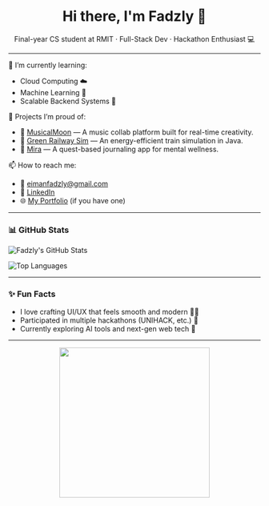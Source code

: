 <h1 align="center">Hi there, I'm Fadzly 👋</h1>

<p align="center">
  Final-year CS student at RMIT · Full-Stack Dev · Hackathon Enthusiast 💻
</p>

---

🌱 I’m currently learning:  
- Cloud Computing ☁️  
- Machine Learning 🤖  
- Scalable Backend Systems 🧠  

🔨 Projects I’m proud of:
- 🎵 [MusicalMoon](https://github.com/yourrepo) — A music collab platform built for real-time creativity.  
- 🧠 [Green Railway Sim](https://github.com/yourrepo) — An energy-efficient train simulation in Java.  
- 🎯 [Mira](https://github.com/yourrepo) — A quest-based journaling app for mental wellness.

📫 How to reach me:
- 📧 eimanfadzly@gmail.com  
- 💼 [LinkedIn](https://linkedin.com/in/yourprofile)  
- 🌐 [My Portfolio](https://yourportfolio.com) (if you have one)

---

### 📊 GitHub Stats

![Fadzly's GitHub Stats](https://github-readme-stats.vercel.app/api?username=eimanfadzly&show_icons=true&theme=tokyonight&count_private=true)

![Top Languages](https://github-readme-stats.vercel.app/api/top-langs/?username=eimanfadzly&layout=compact&theme=tokyonight)

---

### ✨ Fun Facts
- I love crafting UI/UX that feels smooth and modern 🧑‍🎨
- Participated in multiple hackathons (UNIHACK, etc.) 🚀
- Currently exploring AI tools and next-gen web tech 🧠

---

<p align="center">
  <img src="https://media.giphy.com/media/qgQUggAC3Pfv687qPC/giphy.gif" width="300">
</p>

